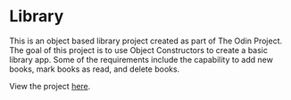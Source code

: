 # Library

This is an object based library project created as part of The Odin Project.
The goal of this project is to use Object Constructors to create a basic library app.
Some of the requirements include the capability to add new books, mark books as read, and delete books.

View the project <a href="https://bst003.github.io/library/">here</a>.